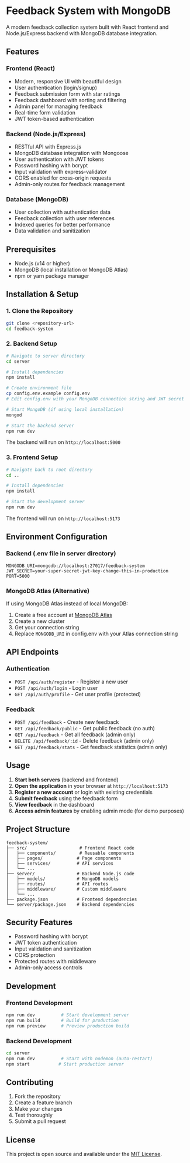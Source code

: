 # Feedback System with MongoDB

A modern feedback collection system built with React frontend and Node.js/Express backend with MongoDB database integration.

## Features

### Frontend (React)
- Modern, responsive UI with beautiful design
- User authentication (login/signup)
- Feedback submission form with star ratings
- Feedback dashboard with sorting and filtering
- Admin panel for managing feedback
- Real-time form validation
- JWT token-based authentication

### Backend (Node.js/Express)
- RESTful API with Express.js
- MongoDB database integration with Mongoose
- User authentication with JWT tokens
- Password hashing with bcrypt
- Input validation with express-validator
- CORS enabled for cross-origin requests
- Admin-only routes for feedback management

### Database (MongoDB)
- User collection with authentication data
- Feedback collection with user references
- Indexed queries for better performance
- Data validation and sanitization

## Prerequisites

- Node.js (v14 or higher)
- MongoDB (local installation or MongoDB Atlas)
- npm or yarn package manager

## Installation & Setup

### 1. Clone the Repository
```bash
git clone <repository-url>
cd feedback-system
```

### 2. Backend Setup

```bash
# Navigate to server directory
cd server

# Install dependencies
npm install

# Create environment file
cp config.env.example config.env
# Edit config.env with your MongoDB connection string and JWT secret

# Start MongoDB (if using local installation)
mongod

# Start the backend server
npm run dev
```

The backend will run on `http://localhost:5000`

### 3. Frontend Setup

```bash
# Navigate back to root directory
cd ..

# Install dependencies
npm install

# Start the development server
npm run dev
```

The frontend will run on `http://localhost:5173`

## Environment Configuration

### Backend (.env file in server directory)
```env
MONGODB_URI=mongodb://localhost:27017/feedback-system
JWT_SECRET=your-super-secret-jwt-key-change-this-in-production
PORT=5000
```

### MongoDB Atlas (Alternative)
If using MongoDB Atlas instead of local MongoDB:
1. Create a free account at [MongoDB Atlas](https://www.mongodb.com/atlas)
2. Create a new cluster
3. Get your connection string
4. Replace `MONGODB_URI` in config.env with your Atlas connection string

## API Endpoints

### Authentication
- `POST /api/auth/register` - Register a new user
- `POST /api/auth/login` - Login user
- `GET /api/auth/profile` - Get user profile (protected)

### Feedback
- `POST /api/feedback` - Create new feedback
- `GET /api/feedback/public` - Get public feedback (no auth)
- `GET /api/feedback` - Get all feedback (admin only)
- `DELETE /api/feedback/:id` - Delete feedback (admin only)
- `GET /api/feedback/stats` - Get feedback statistics (admin only)

## Usage

1. **Start both servers** (backend and frontend)
2. **Open the application** in your browser at `http://localhost:5173`
3. **Register a new account** or login with existing credentials
4. **Submit feedback** using the feedback form
5. **View feedback** in the dashboard
6. **Access admin features** by enabling admin mode (for demo purposes)

## Project Structure

```
feedback-system/
├── src/                    # Frontend React code
│   ├── components/         # Reusable components
│   ├── pages/             # Page components
│   ├── services/          # API services
│   └── ...
├── server/                # Backend Node.js code
│   ├── models/            # MongoDB models
│   ├── routes/            # API routes
│   ├── middleware/        # Custom middleware
│   └── ...
├── package.json           # Frontend dependencies
└── server/package.json    # Backend dependencies
```

## Security Features

- Password hashing with bcrypt
- JWT token authentication
- Input validation and sanitization
- CORS protection
- Protected routes with middleware
- Admin-only access controls

## Development

### Frontend Development
```bash
npm run dev          # Start development server
npm run build        # Build for production
npm run preview      # Preview production build
```

### Backend Development
```bash
cd server
npm run dev          # Start with nodemon (auto-restart)
npm start           # Start production server
```

## Contributing

1. Fork the repository
2. Create a feature branch
3. Make your changes
4. Test thoroughly
5. Submit a pull request

## License

This project is open source and available under the [MIT License](LICENSE).
